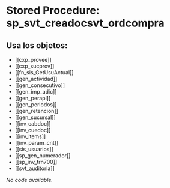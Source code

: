 # Stored Procedure: sp_svt_creadocsvt_ordcompra

## Usa los objetos:
- [[cxp_provee]]
- [[cxp_sucprov]]
- [[fn_sis_GetUsuActual]]
- [[gen_actividad]]
- [[gen_consecutivo]]
- [[gen_imp_adic]]
- [[gen_perapl]]
- [[gen_periodos]]
- [[gen_retencion]]
- [[gen_sucursal]]
- [[inv_cabdoc]]
- [[inv_cuedoc]]
- [[inv_items]]
- [[inv_param_cnt]]
- [[sis_usuarios]]
- [[sp_gen_numerador]]
- [[sp_inv_trn700]]
- [[svt_auditoria]]

*No code available.*
